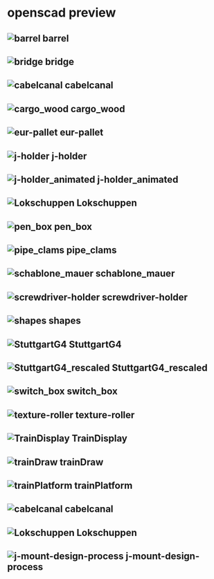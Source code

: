 # openscad preview 

## ![barrel](./docs/barrel.png) barrel
## ![bridge](./docs/bridge.png) bridge
## ![cabelcanal](./docs/cabelcanal.png) cabelcanal
## ![cargo_wood](./docs/cargo_wood.png) cargo_wood
## ![eur-pallet](./docs/eur-pallet.png) eur-pallet
## ![j-holder](./docs/j-holder.png) j-holder
## ![j-holder_animated](./docs/j-holder_animated.png) j-holder_animated
## ![Lokschuppen](./docs/Lokschuppen.png) Lokschuppen
## ![pen_box](./docs/pen_box.png) pen_box
## ![pipe_clams](./docs/pipe_clams.png) pipe_clams
## ![schablone_mauer](./docs/schablone_mauer.png) schablone_mauer
## ![screwdriver-holder](./docs/screwdriver-holder.png) screwdriver-holder
## ![shapes](./docs/shapes.png) shapes
## ![StuttgartG4](./docs/StuttgartG4.png) StuttgartG4
## ![StuttgartG4_rescaled](./docs/StuttgartG4_rescaled.png) StuttgartG4_rescaled
## ![switch_box](./docs/switch_box.png) switch_box
## ![texture-roller](./docs/texture-roller.png) texture-roller
## ![TrainDisplay](./docs/TrainDisplay.png) TrainDisplay
## ![trainDraw](./docs/trainDraw.png) trainDraw
## ![trainPlatform](./docs/trainPlatform.png) trainPlatform
## ![cabelcanal](./kabelkanal/cabelcanal.png) cabelcanal
## ![Lokschuppen](./lokschuppen/Lokschuppen.png) Lokschuppen

## ![j-mount-design-process](./lokschuppen/j-mount-design-process.gif) j-mount-design-process
